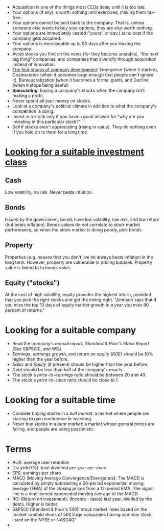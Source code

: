 * Acquisition is one of the things most CEOs delay until it is too late.
* Your options (if any) is worth nothing until exercised, making them tax-free.
* Your options cannot be sold back to the company. That is, unless someone else wants to buy your options, they are also worth nothing.
* Your options are immediately vested ('yours', or eqv.) at no cost if the company gets acquired.
* Your options is exerciseable up to 90 days after you leaving the company.
* Avoid stocks you find on the news (for they become unstable), "the next big thing" companies, and companies that diversify through acquisition instead of innovation.
* [The four stages of company development](http://takeaswig.com/the-end-of-the-facebook-era): Emergence (when it started), Coalescence (when it becomes large enough that people can't ignore it), Bureaucratization (when it becomes a formal giant), and Decline (when it stops being useful)
* **Speculating**: buying a company's stocks when the company isn't making a profit.
* Never spend all your money on stocks.
* Look at a company's political climate in addition to what the company's competition is doing.
* Invest in a stock only if you have a good answer for "why are you investing in this particular stock?"
* Sell if stocks aren't appreciating (rising in value). They do nothing even if you hold on to them for a long time.

# [Looking for a suitable investment class](http://www.iol.co.za/business/personal-finance/financial-planning/investments/investing-101-how-to-beat-inflation-1.1674984)

## Cash

Low volatility, no risk. Never beats inflation.

## Bonds

Issued by the government, bonds have low volatility, low risk, and low return (but beats inflation).
Bonds values do not correlate to stock market performance, so when the stock market is doing poorly, pick bonds.

## Property

Properties (e.g. houses that you don't live in) always beats inflation in the long term.
However, property are vulnerable to pricing bubbles.
Property value is linked to to bonds value.

## Equity ("stocks")

At the cost of high volatility, equity provides the highest return, provided that you pick the right stocks and get the timing right.
"Johnson says that if you miss the top 10 days of equity market growth in a year you miss 90 percent of returns."

# Looking for a suitable company

* Read the company's *annual report*, *Standard & Poor's Stock Report* (See S&P500), and WSJ.
* *Earnings*, *earnings growth*, and *return on equity (ROE)* should be 10% higher than the year before.
* *Sales* and *Equity* (if present) should be higher than the year before.
* *Debt* should be less than half of the company's *assets*.
* The stock's *price-to-earnings ratio* should be between 20 and 40.
* The stock's *price-to-sales ratio* should be close to 1.

# Looking for a suitable time

* Consider buying stocks in a *bull market*: a market where people are starting to gain confidence in investing.
* Never buy stocks in a *bear market*: a market whose general prices are falling, and people are being pessimistic.

# Terms

* AUR: average user retention
* Div yield (%): total dividend per year per share
* EPS: earnings per share
* MACD (Moving Average Convergence/Divergence): The MACD is calculated by simply subtracting a 26-period exponential moving average (EMA) of the closing prices from a 12-period EMA. The signal line is a nine-period exponential moving average of the MACD.
* ROI (Return on investment): (Income - taxes) last year, divided by the debts. Higher is better.
* S&P500 (Standard & Poor's 500): stock market index based on the market capitalizations of 500 large companies having common stock listed on the NYSE or NASDAQ"
* 